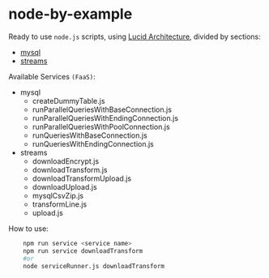 # node-by-example
Ready to use `node.js` scripts, using [Lucid Architecture](lucid.md), divided by sections:
- [mysql](mysql/readme.md)
- [streams](streams/readme.md)

Available Services `(FaaS)`:
- mysql
  - createDummyTable.js
  - runParallelQueriesWithBaseConnection.js
  - runParallelQueriesWithEndingConnection.js
  - runParallelQueriesWithPoolConnection.js
  - runQueriesWithBaseConnection.js
  - runQueriesWithEndingConnection.js
- streams
  - downloadEncrypt.js
  - downloadTransform.js
  - downloadTransformUpload.js
  - downloadUpload.js
  - mysqlCsvZip.js
  - transformLine.js
  - upload.js

How to use:
```sh
    npm run service <service name>
    npm run service downloadTransform
    #or
    node serviceRunner.js downloadTransform
```

